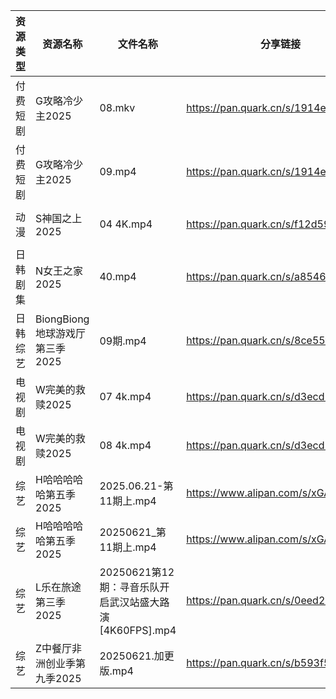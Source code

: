 | 资源类型 | 资源名称                   | 文件名称                                    | 分享链接                                 | 更新时间                |
| ---- | ---------------------- | --------------------------------------- | ------------------------------------ | ------------------- |
| 付费短剧 | G攻略冷少主2025             | 08.mkv                                  | https://pan.quark.cn/s/1914edeeaf5d  | 2025-06-21 16:22:50 |
| 付费短剧 | G攻略冷少主2025             | 09.mp4                                  | https://pan.quark.cn/s/1914edeeaf5d  | 2025-06-21 16:22:46 |
| 动漫   | S神国之上2025              | 04 4K.mp4                               | https://pan.quark.cn/s/f12d59367da4  | 2025-06-21 16:31:41 |
| 日韩剧集 | N女王之家2025              | 40.mp4                                  | https://pan.quark.cn/s/a85463f38f49  | 2025-06-21 16:28:37 |
| 日韩综艺 | BiongBiong地球游戏厅第三季2025 | 09期.mp4                                 | https://pan.quark.cn/s/8ce55fe5953d  | 2025-06-21 16:37:55 |
| 电视剧  | W完美的救赎2025             | 07 4k.mp4                               | https://pan.quark.cn/s/d3ecd2ed3127  | 2025-06-21 21:33:03 |
| 电视剧  | W完美的救赎2025             | 08 4k.mp4                               | https://pan.quark.cn/s/d3ecd2ed3127  | 2025-06-21 21:33:06 |
| 综艺   | H哈哈哈哈哈第五季2025          | 2025.06.21-第11期上.mp4                    | https://www.alipan.com/s/xGAPLokKzoj | 2025-06-21 13:04:17 |
| 综艺   | H哈哈哈哈哈第五季2025          | 20250621_第11期上.mp4                      | https://www.alipan.com/s/xGAPLokKzoj | 2025-06-21 14:04:18 |
| 综艺   | L乐在旅途第三季2025           | 20250621第12期：寻音乐队开启武汉站盛大路演[4K60FPS].mp4 | https://pan.quark.cn/s/0eed2e8f5319  | 2025-06-21 21:38:44 |
| 综艺   | Z中餐厅非洲创业季第九季2025       | 20250621.加更版.mp4                        | https://pan.quark.cn/s/b593f5a4180b  | 2025-06-21 16:40:15 |
